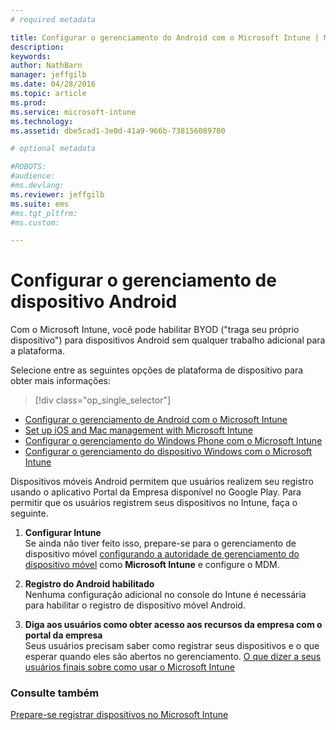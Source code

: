 ```yaml
---
# required metadata

title: Configurar o gerenciamento do Android com o Microsoft Intune | Microsoft Intune
description:
keywords:
author: NathBarn
manager: jeffgilb
ms.date: 04/28/2016
ms.topic: article
ms.prod:
ms.service: microsoft-intune
ms.technology:
ms.assetid: dbe5cad1-3e0d-41a9-966b-738156089700

# optional metadata

#ROBOTS:
#audience:
#ms.devlang:
ms.reviewer: jeffgilb
ms.suite: ems
#ms.tgt_pltfrm:
#ms.custom:

---
```


# Configurar o gerenciamento de dispositivo Android
Com o Microsoft Intune, você pode habilitar BYOD ("traga seu próprio dispositivo") para dispositivos Android sem qualquer trabalho adicional para a plataforma.

Selecione entre as seguintes opções de plataforma de dispositivo para obter mais informações:

> [!div class="op_single_selector"]
- [Configurar o gerenciamento de Android com o Microsoft Intune](set-up-android-management-with-microsoft-intune.md)
- [Set up iOS and Mac management with Microsoft Intune](set-up-ios-and-mac-management-with-microsoft-intune.md)
- [Configurar o gerenciamento do Windows Phone com o Microsoft Intune](set-up-windows-phone-management-with-microsoft-intune.md)
- [Configurar o gerenciamento do dispositivo Windows com o Microsoft Intune](set-up-windows-device-management-with-microsoft-intune.md)

Dispositivos móveis Android permitem que usuários realizem seu registro usando o aplicativo Portal da Empresa disponível no Google Play. Para permitir que os usuários registrem seus dispositivos no Intune, faça o seguinte.

1.  **Configurar Intune**<br>
    Se ainda não tiver feito isso, prepare-se para o gerenciamento de dispositivo móvel [configurando a autoridade de gerenciamento do dispositivo móvel](get-ready-to-enroll-devices-in-microsoft-intune.md#set-mobile-device-management-authority) como **Microsoft Intune** e configure o MDM.

2.  **Registro do Android habilitado**<br>
    Nenhuma configuração adicional no console do Intune é necessária para habilitar o registro de dispositivo móvel Android.

3.  **Diga aos usuários como obter acesso aos recursos da empresa com o portal da empresa**<br>
    Seus usuários precisam saber como registrar seus dispositivos e o que esperar quando eles são abertos no gerenciamento. [O que dizer a seus usuários finais sobre como usar o Microsoft Intune](what-to-tell-your-end-users-about-using-microsoft-intune.md)

### Consulte também
[Prepare-se registrar dispositivos no Microsoft Intune](get-ready-to-enroll-devices-in-microsoft-intune.md)


<!--HONumber=May16_HO1-->


